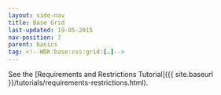 ```yaml
---
layout: side-nav
title: Base Grid
last-updated: 19-05-2015
nav-position: 7
parent: basics
tag: <!--WDK:base:css:grid:[…]-->
---
```


See the [Requirements and Restrictions Tutorial]({{ site.baseurl }}/tutorials/requirements-restrictions.html).
